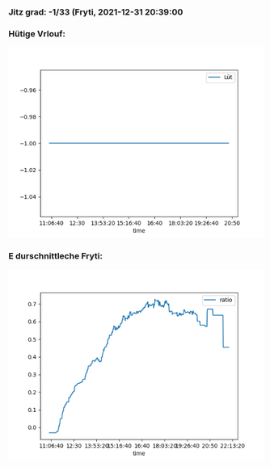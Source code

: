 ### Jitz grad: -1/33 (Fryti, 2021-12-31 20:39:00

### Hütige Vrlouf:
![Graph](Today.png)

### E durschnittleche Fryti:
![Graph](Fryti.png)